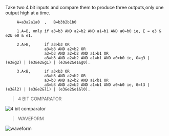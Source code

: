 Take two 4 bit inputs and compare them to produce three outputs,only one output high at a time.

         A=a3a2a1a0  ,   B=b3b2b1b0

         1.A=B, only if a3=b3 AND a2=b2 AND a1=b1 AND a0=b0 ie, E = e3 & e2& e0 & e1.
         
         2.A>B,      if a3>b3 OR      
                     a3=b3 AND a2>b2 OR
                     a3=b3 AND a2=b2 AND a1>b1 OR
                     a3=b3 AND a2=b2 AND a1=b1 AND a0>b0 ie, G=g3 | (e3&g2) | (e3&e2&g1) | (e3&e2&e1&g0).
                     
         3.A<B,      if a3<b3 OR      
                     a3=b3 AND a2<b2 OR
                     a3=b3 AND a2=b2 AND a1<b1 OR
                     a3=b3 AND a2=b2 AND a1=b1 AND a0<b0 ie, G=l3 | (e3&l2) | (e3&e2&l1) | (e3&e2&e1&l0).
                     
                     
                     

>4 BIT COMPARATOR

![4 bit comparator](https://user-images.githubusercontent.com/123290522/232124281-c30784fb-610a-4fdb-9dad-b0456a23adfc.jpeg)


>WAVEFORM

![waveform](https://user-images.githubusercontent.com/123290522/232124319-259f8d38-134e-428a-9fde-6688e60999e7.png)
